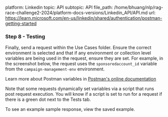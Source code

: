 platform: Linkedin
topic: API
subtopic: API
file_path: /home/bhuang/nlp/rag-race-challenge2-2024/platform-docs-versions/Linkedin_API/API.md
url: https://learn.microsoft.com/en-us/linkedin/shared/authentication/postman-getting-started

### Step 8 - Testing

Finally, send a request within the Use Cases folder. Ensure the correct environment is selected and that if any environment or collection level variables are being used in the request, ensure they are set. For example, in the screenshot below, the request uses the `sponsoredaccount_id` variable from the `campaign-management-env` environment.

Learn more about Postman variables in [Postman's online documentation](https://learning.postman.com/docs/sending-requests/variables/#variable-scopes)

Note that some requests dynamically set variables via a script that runs post request execution. You will know if a script is set to run for a request if there is a green dot next to the Tests tab.

To see an example sample response, view the saved example.